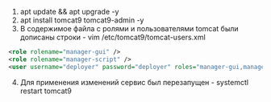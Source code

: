 1. apt update && apt upgrade -y
2. apt install tomcat9 tomcat9-admin -y
3. В содержимое файла с ролями и пользователями tomcat были дописаны строки - vim /etc/tomcat9/tomcat-users.xml

```xml
<role rolename="manager-gui" />
<role rolename="manager-script" />
<user username="deployer" password="deployer" roles="manager-gui,manager-script" />
```

4. Для применения изменений сервис был перезапущен - systemctl restart tomcat9